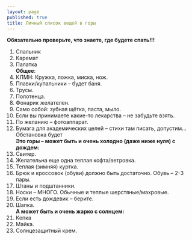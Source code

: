```yaml
---
layout: page
published: true
title: Личный список вещей в горы
---
```


 **Обязательно проверьте, что знаете, где будете спать!!!**
 
 1. Спальник
 2. Каремат
 3. Палатка  
 **Общее**:
 4. КЛМН: Кружка, ложка, миска, нож.
 5. Плавки/купальники – будет баня.
 6. Трусы.
 7. Полотенца.
 8. Фонарик желателен.
 9. Само собой: зубная щётка, паста, мыло.
 10. Если вы принимаете какие-то лекарства – не забудьте взять.
 11. По желанию – фотоаппарат.
 12. Бумага для академических целей – стихи там писать, допустим… Обстановка будет  
  **Это горы – может быть и очень холодно (даже ниже нуля) с дождем:**  
 13. Свитер.
 14. Желательна еще одна теплая кофта/ветровка.
 15. Теплая (зимняя) куртка.
 16. Брюк и кроссовок (обуви) должно быть достаточно. Обувь – 2-3 пары.  
 17. Штаны и подштанники.
 18. Носки – МНОГО. Обычные и теплые шерстяные/махровые.
 19. Если есть дождевик – берите.
 20. Шапка.  
 **А может быть и очень жарко с солнцем:**  
 21. Кепка
 22. Майка.
 23. Солнцезащитный крем.

